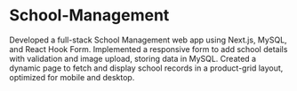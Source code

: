 # School-Management
Developed a full-stack School Management web app using Next.js, MySQL, and React Hook Form. Implemented a responsive form to add school details with validation and image upload, storing data in MySQL. Created a dynamic page to fetch and display school records in a product-grid layout, optimized for mobile and desktop.
